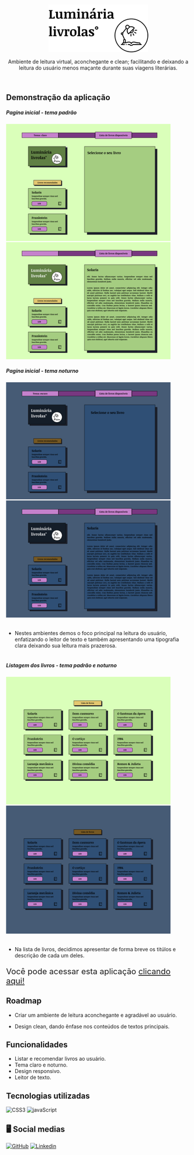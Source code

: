 <p align="center">
    <img src="src/img/eslogan-readme.png">
</p>

<!-- <h1 align="center"> Luminária livrolas°</h1> -->
<p align="center">Ambiente de leitura virtual, aconchegante e clean; facilitando e deixando a leitura do usuário menos maçante durante suas viagens literárias.</p>
<br />

## Demonstração da aplicação

<h5>Pagina inicial - tema padrão</h5>
<img width="450px" src="src/img/readme-img/Group%2044.png" />
<img width="450px" src="src/img/readme-img/demo-pagina-inicial.png" />
<br>

<h5>Pagina inicial - tema noturno</h5>
<img width="450px" src="src/img/readme-img/Group%2043.png" />
<img width="450px" src="src/img/readme-img/Group%2042.png" />
<br><br>

- Nestes ambientes demos o foco principal na leitura do usuário, <br> enfatizando o leitor de texto e também apresentando uma tipografia clara deixando sua leitura mais prazerosa.
  <br> <br>

<h5>Listagem dos livros - tema padrão e noturno</h5>
<img width="450px" src="src/img/readme-img/demo-pagina-lista.png" />
<img width="450px" src="src/img/readme-img/Group%2041.png" />
<br><br>

- Na lista de livros, decidimos apresentar de forma breve os titúlos e descrição de cada um deles.
  <br>

<p style="font-size: 22px;">Você pode acessar esta aplicação <a href="#" target="_blank">clicando aqui!</a></p>

## Roadmap

- Criar um ambiente de leitura aconchegante e agradável ao usuário.

- Design clean, dando ênfase nos conteúdos de textos principais.

## Funcionalidades

- Listar e recomendar livros ao usuário.
- Tema claro e noturno.
- Design responsivo.
- Leitor de texto.

## Tecnologias utilizadas

![CSS3](https://img.shields.io/badge/CSS3-1572B6?style=for-the-badge&logo=css3&logoColor=white)
![javaScript](https://img.shields.io/badge/JavaScript-323330?style=for-the-badge&logo=javascript&logoColor=F7DF1E)

## 🖥️ Social medias

[![GitHub](https://img.shields.io/badge/GitHub-100000?style=for-the-badge&logo=github&logoColor=white)](https://github.com/GuilhermeWilker)
[![Linkedin](https://img.shields.io/badge/LinkedIn-0077B5?style=for-the-badge&logo=linkedin&logoColor=white)](https://www.linkedin.com/in/guilherme-wilker-3a8294189/)
